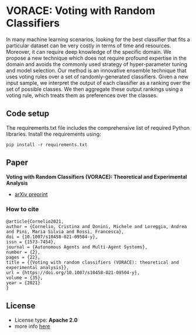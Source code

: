 # VORACE: Voting with Random Classifiers

In many machine learning scenarios, looking for the best classifier that fits a particular dataset can be very costly in terms of time and resources. Moreover, it can require deep knowledge of the specific domain.
We propose a new technique which does not require profound expertise in the domain and avoids the commonly used strategy of hyper-parameter tuning and model selection. Our method is an innovative ensemble technique that uses voting rules over a set of randomly-generated classifiers.
Given a new input sample, we interpret the output of each classifier as a ranking over the set of possible classes.
We then aggregate these output rankings using a voting rule, which treats them as preferences over the classes. 

## Code setup
The requirements.txt file includes the comprehensive list of required Python libraries.
Install the requirements using:

```
pip install -r requirements.txt
```

## Paper
**Voting with Random Classifiers (VORACE): Theoretical and Experimental Analysis**
* [arXiv preprint](https://arxiv.org/abs/1909.08996)

### How to cite
```
@article{Cornelio2021,
author = {Cornelio, Cristina and Donini, Michele and Loreggia, Andrea and Pini, Maria Silvia and Rossi, Francesca},
doi = {10.1007/s10458-021-09504-y},
issn = {1573-7454},
journal = {Autonomous Agents and Multi-Agent Systems},
number = {2},
pages = {22},
title = {{Voting with random classifiers (VORACE): theoretical and experimental analysis}},
url = {https://doi.org/10.1007/s10458-021-09504-y},
volume = {35},
year = {2021}
}
```

## License

* License type: **Apache 2.0**
* more info [here](LICENSE)